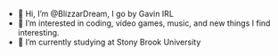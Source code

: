 - 👋 Hi, I’m @BlizzarDream, I go by Gavin IRL
- 👀 I’m interested in coding, video games, music, and new things I find interesting.
- 🌱 I’m currently studying at Stony Brook University

<!---
BlizzarDream/BlizzarDream is a ✨ special ✨ repository because its `README.md` (this file) appears on your GitHub profile.
You can click the Preview link to take a look at your changes.
--->

